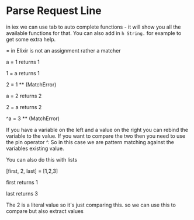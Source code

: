# Parse Request Line

in iex we can use tab to auto complete functions - it will show you all the available functions for that. You can also add in `h String.` for example to get some extra help.

= in Elixir is not an assignment rather a matcher

a = 1
 returns 1

 1 = a
 returns 1

 2 = 1
 ** (MatchError)

 a = 2
 returns 2

 2 = a
 returns 2

 ^a = 3
 ** (MatchError)

If you have a variable on the left and a value on the right you can rebind the variable to the value. If you want to compare the two then you need to use the pin operator ^. So in this case we are pattern matching against the variables existing value.

You can also do this with lists

[first, 2, last] = [1,2,3]

first
returns 1

last
returns 3

The 2 is a literal value so it's just comparing this. so we can use this to compare but also extract values 
